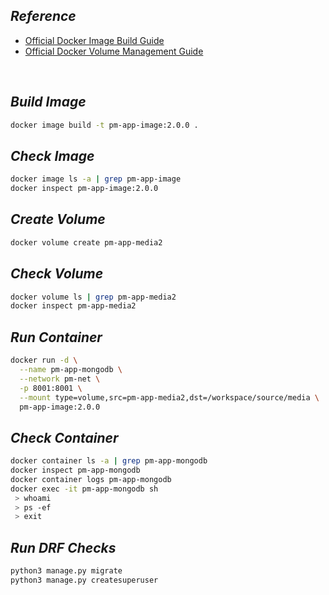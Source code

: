 ## _Reference_

- [Official Docker Image Build Guide](https://docs.docker.com/engine/reference/commandline/image_build/)
- [Official Docker Volume Management Guide](https://docs.docker.com/storage/volumes/)

<br>

## _Build Image_
```sh
docker image build -t pm-app-image:2.0.0 .
```

## _Check Image_
```sh
docker image ls -a | grep pm-app-image
docker inspect pm-app-image:2.0.0
```

## _Create Volume_
```sh
docker volume create pm-app-media2
```

## _Check Volume_
```sh
docker volume ls | grep pm-app-media2
docker inspect pm-app-media2
```

## _Run Container_
```sh
docker run -d \
  --name pm-app-mongodb \
  --network pm-net \
  -p 8001:8001 \
  --mount type=volume,src=pm-app-media2,dst=/workspace/source/media \
  pm-app-image:2.0.0
```

## _Check Container_
```sh
docker container ls -a | grep pm-app-mongodb
docker inspect pm-app-mongodb
docker container logs pm-app-mongodb
docker exec -it pm-app-mongodb sh
 > whoami
 > ps -ef
 > exit
```

## _Run DRF Checks_
```sh
python3 manage.py migrate
python3 manage.py createsuperuser
```